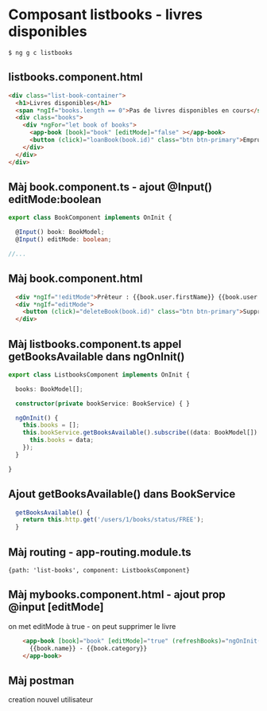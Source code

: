 # Composant listbooks - livres disponibles

    $ ng g c listbooks

## listbooks.component.html

````html
<div class="list-book-container">
  <h1>Livres disponibles</h1>
  <span *ngIf="books.length == 0">Pas de livres disponibles en cours</span>
  <div class="books">
    <div *ngFor="let book of books">
      <app-book [book]="book" [editMode]="false" ></app-book>
      <button (click)="loanBook(book.id)" class="btn btn-primary">Emprunter</button>
    </div>
  </div>
</div>
````

## Màj book.component.ts - ajout @Input() editMode:boolean

````ts
export class BookComponent implements OnInit {

  @Input() book: BookModel;
  @Input() editMode: boolean;

//...
````

## Màj book.component.html

````html
  <div *ngIf="!editMode">Prêteur : {{book.user.firstName}} {{book.user.lastName}}</div>
  <div *ngIf="editMode">
    <button (click)="deleteBook(book.id)" class="btn btn-primary">Supprimer</button>
  </div>
````

## Màj listbooks.component.ts appel getBooksAvailable dans ngOnInit()

````ts
export class ListbooksComponent implements OnInit {

  books: BookModel[];

  constructor(private bookService: BookService) { }

  ngOnInit() {
    this.books = [];
    this.bookService.getBooksAvailable().subscribe((data: BookModel[]) => {
      this.books = data;
    });
  }

}
````

## Ajout getBooksAvailable() dans BookService

````ts
  getBooksAvailable() {
    return this.http.get('/users/1/books/status/FREE');
  }
````

## Màj routing - app-routing.module.ts

    {path: 'list-books', component: ListbooksComponent}

## Màj mybooks.component.html - ajout prop @input [editMode]

on met editMode à true - on peut supprimer le livre

````html
    <app-book [book]="book" [editMode]="true" (refreshBooks)="ngOnInit()" *ngFor="let book of mybooks">
      {{book.name}} - {{book.category}}
    </app-book>
````

## Màj postman

creation nouvel utilisateur

 